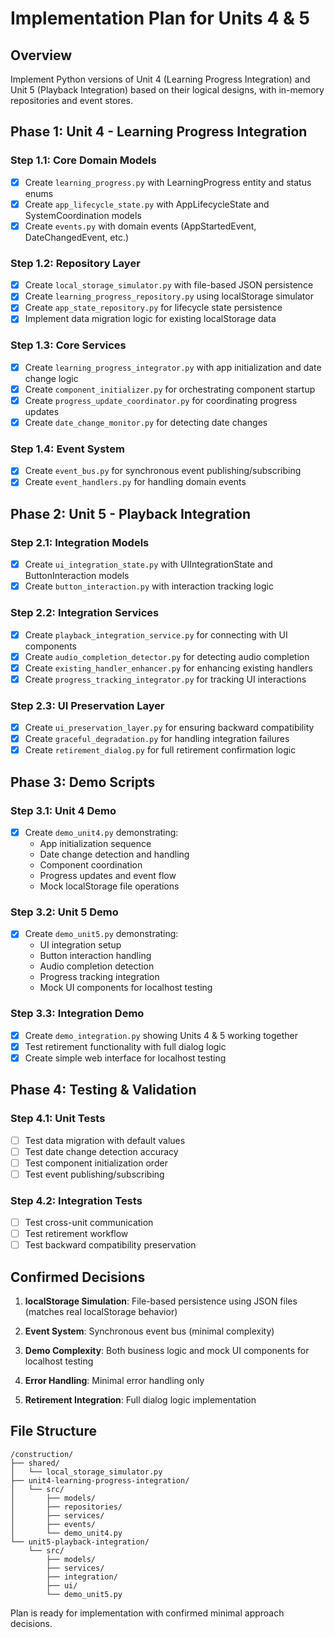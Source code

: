 # Implementation Plan for Units 4 & 5

## Overview
Implement Python versions of Unit 4 (Learning Progress Integration) and Unit 5 (Playback Integration) based on their logical designs, with in-memory repositories and event stores.

## Phase 1: Unit 4 - Learning Progress Integration

### Step 1.1: Core Domain Models
- [x] Create `learning_progress.py` with LearningProgress entity and status enums
- [x] Create `app_lifecycle_state.py` with AppLifecycleState and SystemCoordination models
- [x] Create `events.py` with domain events (AppStartedEvent, DateChangedEvent, etc.)

### Step 1.2: Repository Layer
- [x] Create `local_storage_simulator.py` with file-based JSON persistence
- [x] Create `learning_progress_repository.py` using localStorage simulator
- [x] Create `app_state_repository.py` for lifecycle state persistence
- [x] Implement data migration logic for existing localStorage data

### Step 1.3: Core Services
- [x] Create `learning_progress_integrator.py` with app initialization and date change logic
- [x] Create `component_initializer.py` for orchestrating component startup
- [x] Create `progress_update_coordinator.py` for coordinating progress updates
- [x] Create `date_change_monitor.py` for detecting date changes

### Step 1.4: Event System
- [x] Create `event_bus.py` for synchronous event publishing/subscribing
- [x] Create `event_handlers.py` for handling domain events

## Phase 2: Unit 5 - Playback Integration

### Step 2.1: Integration Models
- [x] Create `ui_integration_state.py` with UIIntegrationState and ButtonInteraction models
- [x] Create `button_interaction.py` with interaction tracking logic

### Step 2.2: Integration Services
- [x] Create `playback_integration_service.py` for connecting with UI components
- [x] Create `audio_completion_detector.py` for detecting audio completion
- [x] Create `existing_handler_enhancer.py` for enhancing existing handlers
- [x] Create `progress_tracking_integrator.py` for tracking UI interactions

### Step 2.3: UI Preservation Layer
- [x] Create `ui_preservation_layer.py` for ensuring backward compatibility
- [x] Create `graceful_degradation.py` for handling integration failures
- [x] Create `retirement_dialog.py` for full retirement confirmation logic

## Phase 3: Demo Scripts

### Step 3.1: Unit 4 Demo
- [x] Create `demo_unit4.py` demonstrating:
  - App initialization sequence
  - Date change detection and handling
  - Component coordination
  - Progress updates and event flow
  - Mock localStorage file operations

### Step 3.2: Unit 5 Demo  
- [x] Create `demo_unit5.py` demonstrating:
  - UI integration setup
  - Button interaction handling
  - Audio completion detection
  - Progress tracking integration
  - Mock UI components for localhost testing

### Step 3.3: Integration Demo
- [x] Create `demo_integration.py` showing Units 4 & 5 working together
- [x] Test retirement functionality with full dialog logic
- [x] Create simple web interface for localhost testing

## Phase 4: Testing & Validation

### Step 4.1: Unit Tests
- [ ] Test data migration with default values
- [ ] Test date change detection accuracy
- [ ] Test component initialization order
- [ ] Test event publishing/subscribing

### Step 4.2: Integration Tests
- [ ] Test cross-unit communication
- [ ] Test retirement workflow
- [ ] Test backward compatibility preservation

## Confirmed Decisions

1. **localStorage Simulation**: File-based persistence using JSON files (matches real localStorage behavior)

2. **Event System**: Synchronous event bus (minimal complexity)

3. **Demo Complexity**: Both business logic and mock UI components for localhost testing

4. **Error Handling**: Minimal error handling only

5. **Retirement Integration**: Full dialog logic implementation

## File Structure
```
/construction/
├── shared/
│   └── local_storage_simulator.py
├── unit4-learning-progress-integration/
│   └── src/
│       ├── models/
│       ├── repositories/
│       ├── services/
│       ├── events/
│       └── demo_unit4.py
└── unit5-playback-integration/
    └── src/
        ├── models/
        ├── services/
        ├── integration/
        ├── ui/
        └── demo_unit5.py
```

Plan is ready for implementation with confirmed minimal approach decisions.
